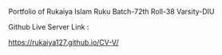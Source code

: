 Portfolio of Rukaiya Islam Ruku
Batch-72th
Roll-38
Varsity-DIU


Github Live Server Link :

 https://rukaiya127.github.io/CV-V/

